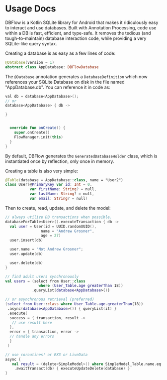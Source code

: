 # Usage Docs

DBFlow is a Kotlin SQLite library for Android that makes it ridiculously easy to interact and use databases. Built with Annotation Processing, code use within a DB is fast, efficient, and type-safe. It removes the tedious \(and tough-to-maintain\) database interaction code, while providing a very SQLite-like query syntax.

Creating a database is as easy as a few lines of code:

```kotlin
@Database(version = 1)
abstract class AppDatabase: DBFlowDatabase
```

The `@Database` annotation generates a `DatabaseDefinition` which now references your SQLite Database on disk in the file named "AppDatabase.db". You can reference it in code as:

```java
val db = database<AppDatabase>();
// or 
database<AppDatabase> { db -> 

}
```

```kotlin

  override fun onCreate() {
    super.onCreate()
    FlowManager.init(this)
  }
}
```

By default, DBFlow generates the `GeneratedDatabaseHolder` class, which is instantiated once by reflection, only once in memory.

Creating a table is also very simple:

```kotlin
@Table(database = AppDatabase::class, name = "User2")
class User(@PrimaryKey var id: Int = 0,
           var firstName: String? = null,
           var lastName: String? = null,
           var email: String? = null)
```

Then to create, read, update, and delete the model:

```kotlin
// always utilize DB transactions when possible.
databaseForTable<User>().executeTransaction { db ->
  val user = User(id = UUID.randomUUID(),
                name = "Andrew Grosner",
                age = 27)
  user.insert(db)

  user.name = "Not Andrew Grosner";
  user.update(db)

  user.delete(db)
}

// find adult users synchronously
val users = (select from User::class
               where (User_Table.age greaterThan 18))
            .queryList(database<AppDatabase>())

// or asynchronous retrieval (preferred)
(select from User::class where User_Table.age.greaterThan(18))
 .async(database<AppDatabase>()) { queryList(it) }
 .execute(
  success = { transaction, result ->
   // use result here
  },
  error = { transaction, error ->
  // handle any errors
  }
 )

// use coroutines! or RX3 or LiveData
async {
   val result = (delete<SimpleModel>() where SimpleModel_Table.name.eq("5"))
    .awaitTransact(db) { executeUpdateDelete(database) }
}
```

